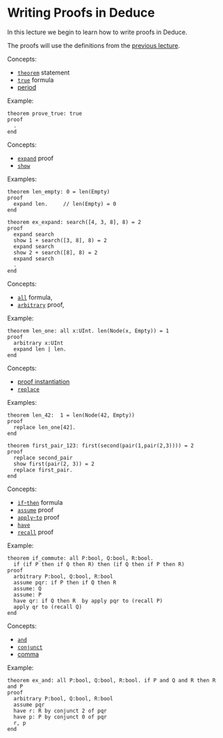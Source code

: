 # Writing Proofs in Deduce

In this lecture we begin to learn how to write proofs in Deduce.

The proofs will use the definitions from the [previous lecture](./DeduceProgramming.pf).

Concepts:
* [`theorem`](https://jsiek.github.io/deduce/pages/reference.html#theorem-statement) statement
* [`true`](https://jsiek.github.io/deduce/pages/reference.html#true-formula) formula
* [period](https://jsiek.github.io/deduce/pages/reference.html#period-proof-of-true)

Example:
```{.deduce^#prove_true}
theorem prove_true: true
proof
  .
end
```


Concepts:
* [`expand`](https://jsiek.github.io/deduce/pages/reference.html#expand-proof) proof
* [`show`](https://jsiek.github.io/deduce/pages/reference.html#show-proof) 

Examples:
```{.deduce^#len_empty}
theorem len_empty: 0 = len(Empty)
proof
  expand len.     // len(Empty) = 0
end
```

```{.deduce^#ex_expand}
theorem ex_expand: search([4, 3, 8], 8) = 2
proof
  expand search
  show 1 + search([3, 8], 8) = 2
  expand search
  show 2 + search([8], 8) = 2
  expand search
  .
end
```

Concepts:
* [`all`](https://jsiek.github.io/deduce/pages/reference.html#all-universal-quantifier) formula,
* [`arbitrary`](https://jsiek.github.io/deduce/pages/reference.html#arbitrary-forall-introduction) proof,

Example:
```{.deduce^#len_one}
theorem len_one: all x:UInt. len(Node(x, Empty)) = 1
proof
  arbitrary x:UInt
  expand len | len.
end
```

Concepts:
* [proof instantiation](https://jsiek.github.io/deduce/pages/reference.html#instantiation-proof)
* [`replace`](https://jsiek.github.io/deduce/pages/reference.html#replace-proof)

Examples:
```{.deduce^#len_42}
theorem len_42:  1 = len(Node(42, Empty))
proof
  replace len_one[42].
end
```

```{.deduce^#first_pair_123}
theorem first_pair_123: first(second(pair(1,pair(2,3)))) = 2
proof
  replace second_pair
  show first(pair(2, 3)) = 2
  replace first_pair.
end
```

Concepts:
* [`if`-`then`](https://jsiek.github.io/deduce/pages/reference.html#if-then-conditional-formula) formula
* [`assume`](https://jsiek.github.io/deduce/pages/reference.html#assume) proof
* [`apply`-`to`](https://jsiek.github.io/deduce/pages/reference.html#apply-to-proof-modus-ponens) proof
* [`have`](https://jsiek.github.io/deduce/pages/reference.html#have-proof-statement)
* [`recall`](https://jsiek.github.io/deduce/pages/reference.html#recall-proof) proof

Example:
```{.deduce^#if_commute}
theorem if_commute: all P:bool, Q:bool, R:bool.
  if (if P then if Q then R) then (if Q then if P then R)
proof
  arbitrary P:bool, Q:bool, R:bool
  assume pqr: if P then if Q then R
  assume: Q
  assume: P
  have qr: if Q then R  by apply pqr to (recall P)
  apply qr to (recall Q)
end  
```


Concepts:
* [`and`](https://jsiek.github.io/deduce/pages/reference.html#and-logical-conjunction)
* [`conjunct`](https://jsiek.github.io/deduce/pages/reference.html#conjunct)
* [comma](https://jsiek.github.io/deduce/pages/reference.html#comma-logical-and-introduction)

Example:
```{.deduce^#ex_and}
theorem ex_and: all P:bool, Q:bool, R:bool. if P and Q and R then R and P
proof
  arbitrary P:bool, Q:bool, R:bool
  assume pqr
  have r: R by conjunct 2 of pqr
  have p: P by conjunct 0 of pqr
  r, p
end
```


<!--
```{.deduce^file=DeduceIntroProof.pf}
import UInt
import DeduceProgramming
import List
import Pair

<<prove_true>>
<<len_empty>>
<<ex_expand>>
<<len_one>>
<<len_42>>
<<first_pair_123>>
<<if_commute>>
<<ex_and>>
```
-->




<!--
Defer to later:

* [`suffices`](https://jsiek.github.io/deduce/pages/reference.html#suffices-proof-statement) proof
* [`evaluate`](https://jsiek.github.io/deduce/pages/reference.html#evaluate-proof) proof.

-->